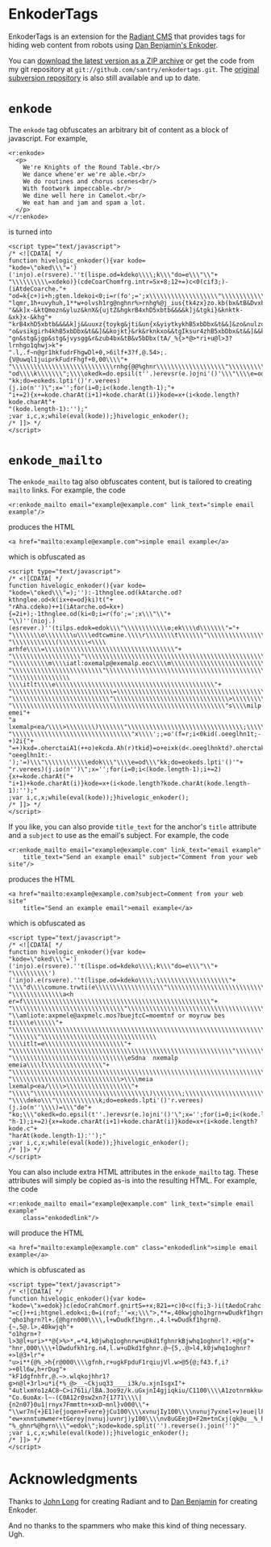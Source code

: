 EnkoderTags
===========
EnkoderTags is an extension for the [Radiant CMS][1] that provides tags for hiding web content from robots using [Dan Benjamin's Enkoder][2]. 

You can [download the latest version as a ZIP archive](http://seansantry.com/projects/enkodertags/enkodertags-latest.zip) or get the code from my git repository at `git://github.com/santry/enkodertags.git`. The [original subversion repository](http://seansantry.com/svn/radiant/extensions/enkodertags/trunk">) is also still available and up to date.
	

`enkode`
========
The `enkode` tag obfuscates an arbitrary bit of content as a block of javascript. For example, 

	<r:enkode>
	  <p>
	    We're Knights of the Round Table.<br/>
	    We dance whene'er we're able.<br/>
	    We do routines and chorus scenes<br/>
	    With footwork impeccable.<br/>
	    We dine well here in Camelot.<br/>
	    We eat ham and jam and spam a lot.
	  </p>
	</r:enkode>
	
is turned into

	<script type="text/javascript">
	/* <![CDATA[ */
	function hivelogic_enkoder(){var kode=
	"kode=\"oked\\\"=')('injo).e(rsvere).''t(lispe.od=kdeko\\\\;k\\\"do=e\\\"\\"+
	"\\\\\\\\\\=xdeko)}(cdeCoarChomfrg.intr=Sx+8;12+=)c<0(cif3;)-(iAtdeCoarche."+
	"od=k{c+)i+h;gten.ldekoi<0;i=r(fo';=';x\\\\\\\\\\\\\\\\\\\"\\\\\\\\\\\\*,+*"+
	"lqmr,1h+uvyhuh,1**w+olvsh1rg@nghnr%>rnhg%@j_ius{tk4zx}zo.kb(bx&tB&Dvxbtb&&"+
	"&&k]x-&ktQmozn&yluz&knX&{ujtZ&hgkrB4xhD5xbtb&&&&k]j&tgki}&knktk-&xk}x-&khg"+
	"krB4xhD5xbtb&&&&k]j&&uuxz{toykg&jti&un{x&yiytkykhB5xbDbx&t&&]&zo&nulzuu}qx"+
	"o&vsikgirh4khB5xbDbx&t&&]&&kojkt}&rk&rknkxo&&tgIksur4zhB5xbDbx&t&&]&&kgk&z"+
	"gn&stg&jgp&stg&jvysgg&r&zub4bx&tB&v5bDbx(tA/_%{>*@>*ri+u@l>3?lrnhgo1qhwj>k"+
	".l,.f~n@gr1hkfudrFhgwDl+0,>6ilf+3?f,@.54>;.{V@uwql1juiprkFudrFhgf+0,00\\\\"+
	"\\\\\\\\\\\\\\\\\\\\\\\\\\\\rnhg{@@%ghnr\\\\\\\\\\\\\\\\\\\"\\\\\\\\\\\\e="+
	"od\\\\k\\\\\\\";\\\\okedk=do.epsil(t''.)erevsr(e.)ojni'()'\\\"\\\\e=od\\\""+
	"kk;do=eokeds.lpti'()'r.verees)(j.io(n'')\";x='';for(i=0;i<(kode.length-1);"+
	"i+=2){x+=kode.charAt(i+1)+kode.charAt(i)}kode=x+(i<kode.length?kode.charAt"+
	"(kode.length-1):'');"
	;var i,c,x;while(eval(kode));}hivelogic_enkoder();
	/* ]]> */
	</script>


`enkode_mailto`
===============
The `enkode_mailto` tag also obfuscates content, but is tailored to creating `mailto` links. For example, the code

	<r:enkode_mailto email="example@example.com" link_text="simple email example"/>

produces the HTML

	<a href="mailto:example@example.com">simple email example</a>

which is obfuscated as

	<script type="text/javascript">
	/* <![CDATA[ */
	function hivelogic_enkoder(){var kode=
	"kode=\"oked\\\"=);''):-1thnglee.od(kAtarche.od?kthnglee.od<k(ix+e=od}ki)t("+
	"rAha.cdeko)++1(iAtarche.od=kx+){=2i+);-1thnglee.od(ki<0;i=r(fo';=';x\\\"\\"+
	"\\)''(nioj.)(esrever.)''(tilps.edok=edok\\\"\\\\\\\\\\\\o;ek\\\\d\\\\\\\"="+
	"\\\\\\\\o\\\\\\\\u\\\\edtcwmine.\\\\r\\\\\\\\t\\\\\\\"\\\\\\\\\\\\\\\\\\\\"+
	"\\\\\\\\\\\\(\\\\\\\\<\\\\ arhfe\\\\=\\\\\\\\\\\\\\\\\\\\\\\\\\\\\\\\\\\\"+
	"\\\\\\\\\\\\\\\\\\\"\\\\\\\\\\\\\\\\\\\\\\\\\\\\\\\\\\\\\\\\\\\\\\\\\\\\\\"+
	"\\\\\\\\\\m\\\\iatl:oxemalp@exemalp.eoc\\\\m\\\\\\\\\\\\\\\\\\\\\\\\\\\\\\"+
	"\\\\\\\\\\\\\\\\\\\\\\\\\"\\\\\\\\\\\\\\\\\\\\\\\\\\\\\\\\\\\\\\\\\\\\\\\\"+
	"\\\\\\\\\\\\\\\\ \\\\itlt\\\\e\\\\\\\\\\\\\\\\\\\\\\\\\\\\\\\\\\\\\\\\\\\\"+
	"\\\\\\\\\\\\\\\\\\\\\\\\\\\\=\\\\\\\\\\\\\\\\\\\\\\\\\\\\\\\\\\\\\\\\\\\\"+
	"\\\\\\\\\\\\\\\\\\\\\\\\\\\"\\\\\\\\\\\\\\\\\\\\\\\\\\\\\\\\>\\\\\\\\\\\\"+
	"\\\\\\\\\\\\\\\\\\\\\\\\\\\\\\\\\\\\\\\\\\\\\\\\\\\\\\\\\\\"s\\\\milp emei"+
	"a lxemalp<ea/\\\\>\\\\\\\\)\\\\\\\"\\\\\\\\\\\\\\\\\\\\\\\\\\\\\\\\;\\\\\\"+
	"\\\\\\\\\\\\\\\\\\\\\\\\\\\\\\\\\"x\\\\';;=o'(f=r;i<0kid(.oeeglhn1t;-+)2i{"+
	"=+)kxd=.oherctaiA1(++o)ekcda.Ah(r)tkid}=o+eixk(d<.oeeglhnktd?.oherctakAd(."+
	"oeeglhn1t:-');'=)\\\"\\\\\\\\\\\\edok\\\"\\\\e=od\\\"kk;do=eokeds.lpti'()'"+
	"r.verees)(j.io(n'')\";x='';for(i=0;i<(kode.length-1);i+=2){x+=kode.charAt("+
	"i+1)+kode.charAt(i)}kode=x+(i<kode.length?kode.charAt(kode.length-1):'');"
	;var i,c,x;while(eval(kode));}hivelogic_enkoder();
	/* ]]> */
	</script>

If you like, you can also provide `title_text` for the anchor's `title` attribute and a `subject` to use as the email's subject. For example, the code

	<r:enkode_mailto email="example@example.com" link_text="email example"
		title_text="Send an example email" subject="Comment from your web site"/>
		
produces the HTML

	<a href="mailto:example@example.com?subject=Comment from your web site"
		title="Send an example email">email example</a>

which is obfuscated as

	<script type="text/javascript">
	/* <![CDATA[ */
	function hivelogic_enkoder(){var kode=
	"kode=\"oked\\\"=')('injo).e(rsvere).''t(lispe.od=kdeko\\\\;k\\\"do=e\\\"\\"+
	"\\\\\\\\\\')('injo).e(rsvere).''t(lispe.od=kdeko\\\\;\\\\\\\\\\\\\\\\\\\\"+
	"\\\"d\\\\comune.trwti(e\\\\\\\\\\\\\\\\\\\"\\\\\\\\\\\\\\\\\\\\\\\\\\\\\\"+
	"\\\\\\\\\\\\\\a<h er=f\\\\\\\\\\\\\\\\\\\\\\\\\\\\\\\\\\\\\\\\\\\\\\\\\\\\"+
	"\\\\\\\\\\\\\\\\\\\\\\\\\\\\\\\"\\\\\\\\\\\\\\\\\\\\\\\\\\\\\\\\\\\\\\\\\\"+
	"\\amliote:axpmele@axpmelc.mos?buejtcC=moemtnf or moyruw bes ti\\\\e\\\\\\"+
	"\\\\\\\\\\\\\\\\\\\\\\\\\\\\\\\\\\\\\\\\\\\\\\\\\\\\\\\\\\\\\\\\\\\\\\\\\\"+
	"\\\\\\\"\\\\\\\\\\\\\\\\\\\\\\\\\\\\\\\\ \\\\itlt=e\\\\\\\\\\\\\\\\\\\\\\"+
	"\\\\\\\\\\\\\\\\\\\\\\\\\\\\\\\\\\\\\\\\\\\\\\\\\\\\\\\\\\\\\"\\\\\\\\\\\\"+
	"\\\\\\\\\\\\\\\\\\\\\\\\\\\\\\\\eSdna  nxemalp emeia\\\\l\\\\\\\\\\\\\\\\"+
	"\\\\\\\\\\\\\\\\\\\\\\\\\\\\\\\\\\\\\\\\\\\\\\\\\\\\\\\\\\\\\\\\\\\\\\\"\\"+
	"\\\\\\\\\\\\\\\\\\\\\\\\\\\\\\>\\\\meia lxemalp<ea/\\\\>\\\\\\\\\\\\\\\\\\"+
	"\\\\\"\\\\\\\\\\\\\\\\\\\\\\\\\\\\\\\\)\\\\\\\\;\\\\\\\\\\\\\\\\\\\\\\\"="+
	"\\\\deko\\\"\\\\\\\\\\\\k;do=eokeds.lpti'()'r.verees)(j.io(n''\\\\)=\\\"de"+
	"ko;\\\"okedk=do.epsil(t''.)erevsr(e.)ojni'()'\";x='';for(i=0;i<(kode.lengt"+
	"h-1);i+=2){x+=kode.charAt(i+1)+kode.charAt(i)}kode=x+(i<kode.length?kode.c"+
	"harAt(kode.length-1):'');"
	;var i,c,x;while(eval(kode));}hivelogic_enkoder();
	/* ]]> */
	</script>
	
You can also include extra HTML attributes in the `enkode_mailto` tag. These attributes
will simply be copied as-is into the resulting HTML. For example, the code 

    <r:enkode_mailto email="example@example.com" link_text="simple email example"
        class="enkodedlink"/>
        
will produce the HTML 

    <a href="mailto:example@example.com" class="enkodedlink">simple email example</a>
    
which is obfuscated as

    <script type="text/javascript">
    /* <![CDATA[ */
    function hivelogic_enkoder(){var kode=
    "kode=\"x=edok})c(edoCrahCmorf.gnirtS=+x;821=+c)0<c(fi;3-)i(tAedoCrahc.edok"+
    "=c{)++i;htgnel.edok<i;0=i(rof;''=x;\\\">,**=,40kwjqho1hgrn+wDudkf1hgrnBkwj"+
    "qho1hgrn?l+.{@hgrn000\\\\,l+wDudkf1hgrn.,4.l+wDudkf1hgrn@.{~,5@.l>,40kwjqh"+
    "o1hgrn+?l>3@l+uri>**@{>%>*,=*4,k0jwhq1oghnrw+uDkd1fghnrkBjwhq1oghnrl?.+@{g"+
    "hnr,000\\\\+lDwdufkh1rg.n4,l.w+uDkd1fghnr.@~{5,.@>l4,k0jwhq1oghnr?+>l@3+lr"+
    "u>i**{@%_>h{r@000\\\\gfnh,r+ugkFpduF1rqiujVl.w>@5{@;f43.f,i?>+0ll6w,h+rDug"+
    "kF1dgfnhfr,@.~>.wlqkojhhr1?g>n@l+3rl>u*i{*%_@>__~Ckjuq33____i3k/u.xjnIsgxI"+
    "4utlxmYo1zAC8~C>i761i/lBA.3oo9z/k.uGxjnI4gjiqkiu/C1100\\\\A1zotnrmkku4BjAq"+
    "Co.6uoAx-l~-(C0A12r0sw2xn7{1771\\\\|{n2n07}0u1|rnyx7Fmmttn+xxD~mnl}v000\\"+
    "\\wr7n{+}E1)e{joqen+Fvere}jCu100\\\\xvnujIy100\\\\nvnuj7yxnel+v)eue|lFje|e"+
    "ew+xnntumwmer+tGerey|nvnuj)uvnrj)y100\\\\nv8uGEejD+F2m+tnCxj(qk@u__%_hgrn@"+
    "%_ghnr%@hgrn\\\"=edok\";kode=kode.split('').reverse().join('')"
    ;var i,c,x;while(eval(kode));}hivelogic_enkoder();
    /* ]]> */
    </script>


Acknowledgments
===============
Thanks to [John Long][4] for creating Radiant and to [Dan Benjamin][4] for creating Enkoder.

And no thanks to the spammers who make this kind of thing necessary. Ugh.
	
	
[1]: http://radiantcms.org/
[2]: http://hivelogic.com/articles/2006/02/07/enkoder_plugin
[3]: http://wiseheartdesign.com/
[4]: http://hivelogic.com/	